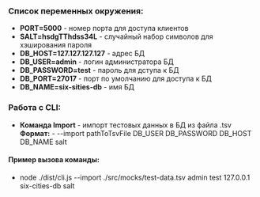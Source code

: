 ### Список переменных окружения:

- **PORT=5000** -  номер порта для доступа клиентов
- **SALT=hsdgTThdss34L** - случайный набор символов для хэширования пароля
- **DB_HOST=127.127.127.127** - адрес БД
- **DB_USER=admin** - логин администратора БД
- **DB_PASSWORD=test** - пароль для дступа к БД
- **DB_PORT=27017** - порт по умолчанию для доступа к БД
- **DB_NAME=six-sities-db** - имя БД


### Работа с CLI:

- **Команда Import** -  импорт тестовых данных в БД из файла .tsv
**Формат:** - --import pathToTsvFile DB_USER DB_PASSWORD DB_HOST DB_NAME salt
#### Пример вызова команды:
- node ./dist/cli.js --import ./src/mocks/test-data.tsv admin test 127.0.0.1 six-cities-db salt
